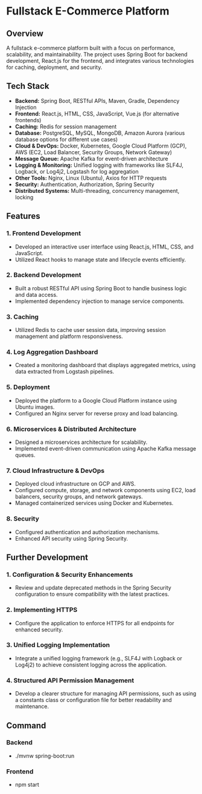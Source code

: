 # Fullstack E-Commerce Platform

## Overview
A fullstack e-commerce platform built with a focus on performance, scalability, and maintainability. The project uses Spring Boot for backend development, React.js for the frontend, and integrates various technologies for caching, deployment, and security.

## Tech Stack
- **Backend:** Spring Boot, RESTful APIs, Maven, Gradle, Dependency Injection
- **Frontend:** React.js, HTML, CSS, JavaScript, Vue.js (for alternative frontends)
- **Caching:** Redis for session management
- **Database:** PostgreSQL, MySQL, MongoDB, Amazon Aurora (various database options for different use cases)
- **Cloud & DevOps:** Docker, Kubernetes, Google Cloud Platform (GCP), AWS (EC2, Load Balancer, Security Groups, Network Gateway)
- **Message Queue:** Apache Kafka for event-driven architecture
- **Logging & Monitoring:** Unified logging with frameworks like SLF4J, Logback, or Log4j2, Logstash for log aggregation
- **Other Tools:** Nginx, Linux (Ubuntu), Axios for HTTP requests
- **Security:** Authentication, Authorization, Spring Security
- **Distributed Systems:** Multi-threading, concurrency management, locking

## Features
### 1. Frontend Development
- Developed an interactive user interface using React.js, HTML, CSS, and JavaScript.
- Utilized React hooks to manage state and lifecycle events efficiently.

### 2. Backend Development
- Built a robust RESTful API using Spring Boot to handle business logic and data access.
- Implemented dependency injection to manage service components.

### 3. Caching
- Utilized Redis to cache user session data, improving session management and platform responsiveness.

### 4. Log Aggregation Dashboard
- Created a monitoring dashboard that displays aggregated metrics, using data extracted from Logstash pipelines.

### 5. Deployment
- Deployed the platform to a Google Cloud Platform instance using Ubuntu images.
- Configured an Nginx server for reverse proxy and load balancing.

### 6. Microservices & Distributed Architecture
- Designed a microservices architecture for scalability.
- Implemented event-driven communication using Apache Kafka message queues.

### 7. Cloud Infrastructure & DevOps
- Deployed cloud infrastructure on GCP and AWS.
- Configured compute, storage, and network components using EC2, load balancers, security groups, and network gateways.
- Managed containerized services using Docker and Kubernetes.

### 8. Security
- Configured authentication and authorization mechanisms.
- Enhanced API security using Spring Security.

## Further Development
### 1. Configuration & Security Enhancements
- Review and update deprecated methods in the Spring Security configuration to ensure compatibility with the latest practices.

### 2. Implementing HTTPS
- Configure the application to enforce HTTPS for all endpoints for enhanced security.

### 3. Unified Logging Implementation
- Integrate a unified logging framework (e.g., SLF4J with Logback or Log4j2) to achieve consistent logging across the application.

### 4. Structured API Permission Management
- Develop a clearer structure for managing API permissions, such as using a constants class or configuration file for better readability and maintenance.


## Command

### Backend
- ./mvnw spring-boot:run

### Frontend
- npm start
